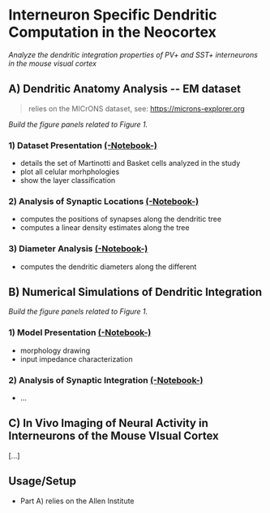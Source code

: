 # Interneuron Specific Dendritic Computation in the Neocortex

*Analyze the dendritic integration properties of PV+ and SST+ interneurons in the mouse visual cortex*

## A) Dendritic Anatomy Analysis -- EM dataset

> relies on the MICrONS dataset, see: https://microns-explorer.org

*Build the figure panels related to Figure 1.*

### 1) Dataset Presentation [(-Notebook-)](https://github.com/yzerlaut/pv-sst-dendrites/blob/main/anatomy/Dataset-Presentation.ipynb)

- details the set of Martinotti and Basket cells analyzed in the study
- plot all celular morhphologies 
- show the layer classification

### 2) Analysis of Synaptic Locations [(-Notebook-)](https://github.com/yzerlaut/pv-sst-dendrites/blob/main/anatomy/Synaptic-Location-Analysis.ipynb)

- computes the positions of synapses along the dendritic tree
- computes a linear density estimates along the tree

### 3) Diameter Analysis [(-Notebook-)](https://github.com/yzerlaut/pv-sst-dendrites/blob/main/anatomy/Diameter-Analysis.ipynb)

- computes the dendritic diameters along the different 

## B) Numerical Simulations of Dendritic Integration 

*Build the figure panels related to Figure 1.*

### 1) Model Presentation [(-Notebook-)](https://github.com/yzerlaut/pv-sst-dendrites/blob/main/anatomy/Model-Presentation.ipynb)

- morphology drawing 
- input impedance characterization

### 2) Analysis of Synaptic Integration [(-Notebook-)](https://github.com/yzerlaut/pv-sst-dendrites/blob/main/anatomy/Analysis-of-Synaptic-Integration.ipynb)

- ...

## C) In Vivo Imaging of Neural Activity in Interneurons of the Mouse VIsual Cortex

[...]

## Usage/Setup

- Part A) relies on the Allen Institute 
